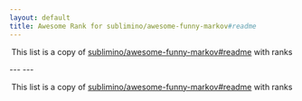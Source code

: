 ```yaml
---
layout: default
title: Awesome Rank for sublimino/awesome-funny-markov#readme
---
```


<p align="center">
	This list is a copy of <a href="https://github.com/sublimino/awesome-funny-markov#readme">sublimino/awesome-funny-markov#readme</a> with ranks
</p>
---
---
<p align="center">
	This list is a copy of <a href="https://github.com/sublimino/awesome-funny-markov#readme">sublimino/awesome-funny-markov#readme</a> with ranks
</p>

